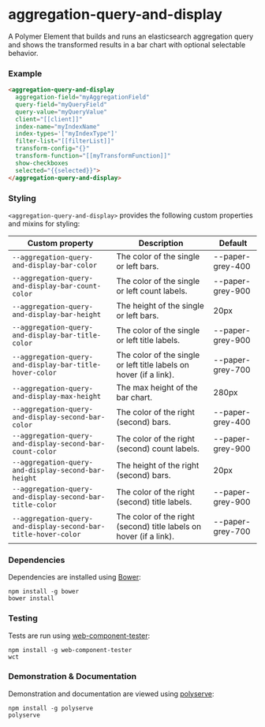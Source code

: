 # aggregation-query-and-display

A Polymer Element that builds and runs an elasticsearch aggregation query and shows the transformed results in a bar chart with optional selectable behavior.

### Example
```html
<aggregation-query-and-display
  aggregation-field="myAggregationField"
  query-field="myQueryField"
  query-value="myQueryValue"
  client="[[client]]"
  index-name="myIndexName"
  index-types='["myIndexType"]'
  filter-list="[[filterList]]"
  transform-config="{}"
  transform-function="[[myTransformFunction]]"
  show-checkboxes
  selected="{{selected}}">
</aggregation-query-and-display>
```

### Styling

`<aggregation-query-and-display>` provides the following custom properties and mixins for styling:

Custom property                                                | Description                                                         | Default
---------------------------------------------------------------|---------------------------------------------------------------------|--------
`--aggregation-query-and-display-bar-color`                    | The color of the single or left bars.                               | --paper-grey-400
`--aggregation-query-and-display-bar-count-color`              | The color of the single or left count labels.                       | --paper-grey-900
`--aggregation-query-and-display-bar-height`                   | The height of the single or left bars.                              | 20px
`--aggregation-query-and-display-bar-title-color`              | The color of the single or left title labels.                       | --paper-grey-900
`--aggregation-query-and-display-bar-title-hover-color`        | The color of the single or left title labels on hover (if a link).  | --paper-grey-700
`--aggregation-query-and-display-max-height`                   | The max height of the bar chart.                                    | 280px
`--aggregation-query-and-display-second-bar-color`             | The color of the right (second) bars.                               | --paper-grey-400
`--aggregation-query-and-display-second-bar-count-color`       | The color of the right (second) count labels.                       | --paper-grey-900
`--aggregation-query-and-display-second-bar-height`            | The height of the right (second) bars.                              | 20px
`--aggregation-query-and-display-second-bar-title-color`       | The color of the right (second) title labels.                       | --paper-grey-900
`--aggregation-query-and-display-second-bar-title-hover-color` | The color of the right (second) title labels on hover (if a link).  | --paper-grey-700

### Dependencies

Dependencies are installed using [Bower](http://bower.io/):

    npm install -g bower
    bower install

### Testing

Tests are run using [web-component-tester](https://github.com/Polymer/web-component-tester):

    npm install -g web-component-tester
    wct

### Demonstration & Documentation

Demonstration and documentation are viewed using [polyserve](https://github.com/PolymerLabs/polyserve):

    npm install -g polyserve
    polyserve

